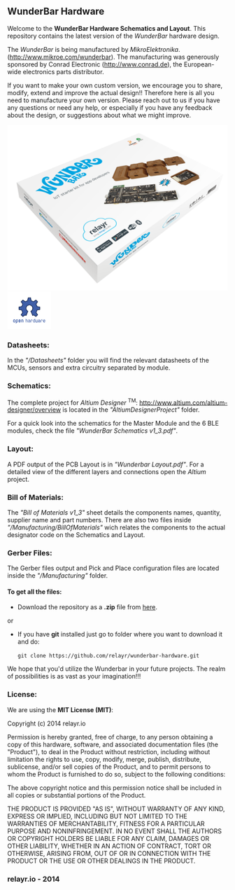 WunderBar Hardware
------------

Welcome to the **WunderBar Hardware Schematics and Layout**.
This repository contains the latest version of the *WunderBar* hardware design.

The *WunderBar* is being manufactured by *MikroElektronika*.  (http://www.mikroe.com/wunderbar). The manufacturing was generously sponsored by Conrad Electronic (http://www.conrad.de), the European-wide electronics parts distributor.

If you want to make your own custom version, we encourage you to share, modify, extend and improve the actual design!! Therefore here is all you need to manufacture your own version. Please reach out to us if you have any questions or need any help, or especially if you have any feedback about the design, or suggestions about what we might improve.

![WunderBar](./README/packaging.png)
<img src="./README/Ohw-logo.png" alt="Drawing" style="width: 100px;"/>

### Datasheets:
In the *"/Datasheets"* folder you will find the relevant datasheets of the MCUs, sensors and extra circuitry separated by module.
### Schematics:
The complete project for *Altium Designer* <sup>TM</sup>: http://www.altium.com/altium-designer/overview is located in the *"AltiumDesignerProject"* folder.

For a quick look into the schematics for the Master Module and the 6 BLE modules, check the file *"WunderBar Schematics v1_3.pdf"*.

### Layout:
A PDF output of the PCB Layout is in *"Wunderbar Layout.pdf"*. For a detailed view of the different layers and connections open the *Altium* project.

### Bill of Materials:
The *"Bill of Materials v1_3"* sheet details the components names, quantity, supplier name and part numbers. There are also two files inside *"/Manufacturing/BillOfMaterials"* wich relates the components to the actual designator code on the Schematics and Layout.

### Gerber Files:
The Gerber files output and Pick and Place configuration files are located inside the *"/Manufacturing"* folder.

#### To get all the files:
* Download the repository as a **.zip** file from [here](https://github.com/relayr/wunderbar-hardware/archive/master.zip).

or

* If you have **git** installed just go to folder where you want to download it and do:

	`git clone https://github.com/relayr/wunderbar-hardware.git`


We hope that you'd utilize the Wunderbar in your future projects. The realm of possibilities is as vast as your imagination!!!
### License:

We are using the **MIT License (MIT)**:

Copyright (c) 2014 relayr.io

Permission is hereby granted, free of charge, to any person obtaining a copy of this hardware, software, and associated documentation files (the "Product"), to deal in the Product without restriction, including without limitation the rights to use, copy, modify, merge, publish, distribute, sublicense, and/or sell copies of the Product, and to permit persons to whom the Product is furnished to do so, subject to the following conditions:

The above copyright notice and this permission notice shall be included in all copies or substantial portions of the Product.

THE PRODUCT IS PROVIDED "AS IS", WITHOUT WARRANTY OF ANY KIND, EXPRESS OR IMPLIED, INCLUDING BUT NOT LIMITED TO THE WARRANTIES OF MERCHANTABILITY, FITNESS FOR A PARTICULAR PURPOSE AND NONINFRINGEMENT. IN NO EVENT SHALL THE AUTHORS OR COPYRIGHT HOLDERS BE LIABLE FOR ANY CLAIM, DAMAGES OR OTHER LIABILITY, WHETHER IN AN ACTION OF CONTRACT, TORT OR OTHERWISE, ARISING FROM, OUT OF OR IN CONNECTION WITH THE PRODUCT OR THE USE OR OTHER DEALINGS IN THE PRODUCT.

### relayr.io - 2014
